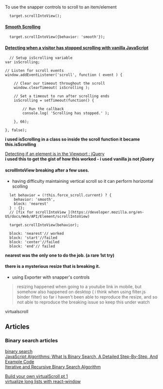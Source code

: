 
To use the snapper controls to scroll to an item/element
```
  target.scrollIntoView();
```

#### [Smooth Scrolling](https://css-tricks.com/snippets/jquery/smooth-scrolling/)   
```
  target.scrollIntoView({behavior: 'smooth'});
```

#### [Detecting when a visitor has stopped scrolling with vanilla JavaScript](https://gomakethings.com/detecting-when-a-visitor-has-stopped-scrolling-with-vanilla-javascript/)   
```
  // Setup isScrolling variable
var isScrolling;

// Listen for scroll events
window.addEventListener('scroll', function ( event ) {

	// Clear our timeout throughout the scroll
	window.clearTimeout( isScrolling );

	// Set a timeout to run after scrolling ends
	isScrolling = setTimeout(function() {

		// Run the callback
		console.log( 'Scrolling has stopped.' );

	}, 66);

}, false);
```
**i used isScrolling in a class so inside the scroll function it became this.isScrolling**

[Detecting if an element is in the Viewport : jQuery](https://medium.com/talk-like/detecting-if-an-element-is-in-the-viewport-jquery-a6a4405a3ea2)   
**i used this to get the gist of how this worked - i used vanilla js not jQuery**


#### scrollIntoView breaking after a few uses.
- having difficulty maintaining vertical scroll so it can perform horizontal scolling
```
  let behavior = (!this.force_scroll.current) ? {
    behavior: 'smooth',
    block: 'nearest'
  } : {};
  // [fix for scrollIntoView ](https://developer.mozilla.org/en-US/docs/Web/API/Element/scrollIntoView)

  target.scrollIntoView(behavior);

  block: 'nearest'// worked
  block: 'start'//failed
  block: 'center'//failed
  block: 'end'// failed
```
**nearest was the only one to do the job. (a rare 1st try)**

#### there is a mysterious resize that is breaking it.
- using Exporter with snapper's controls
> resizing happened when going to a youtube link in mobile, but somehow also happened on desktop ( i think when using filter.js binder filter)
> so far i haven't been able to reproduce the resize, and so not able to reproduce the breaking issue so keep this under watch

virtualscroll
## Articles

### Binary search articles
[binary search](https://www.geeksforgeeks.org/binary-search/)   
[JavaScript Algorithms: What Is Binary Search, A Detailed Step-By-Step, And Example Code](https://medium.com/@jeffrey.allen.lewis/javascript-algorithms-explained-binary-search-25064b896470)   
[Iterative and Recursive Binary Search Algorithm](https://iq.opengenus.org/binary-search-iterative-recursive/)   

[Build your own virtualScroll pt 1](https://dev.to/adamklein/build-your-own-virtual-scroll-part-i-11ib)   
[virtualize long lists with react-window](https://web.dev/virtualize-long-lists-react-window/)   
